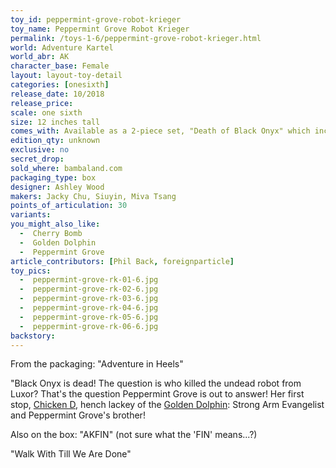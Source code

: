 ```yaml
---
toy_id: peppermint-grove-robot-krieger
toy_name: Peppermint Grove Robot Krieger
permalink: /toys-1-6/peppermint-grove-robot-krieger.html
world: Adventure Kartel
world_abr: AK
character_base: Female
layout: layout-toy-detail
categories: [onesixth]
release_date: 10/2018
release_price: 
scale: one sixth
size: 12 inches tall
comes_with: Available as a 2-piece set, "Death of Black Onyx" which includes a large robot skull
edition_qty: unknown
exclusive: no
secret_drop:
sold_where: bambaland.com
packaging_type: box
designer: Ashley Wood
makers: Jacky Chu, Siuyin, Miva Tsang
points_of_articulation: 30
variants: 
you_might_also_like:
  -  Cherry Bomb
  -  Golden Dolphin
  -  Peppermint Grove   
article_contributors: [Phil Back, foreignparticle]
toy_pics:
  -  peppermint-grove-rk-01-6.jpg
  -  peppermint-grove-rk-02-6.jpg 
  -  peppermint-grove-rk-03-6.jpg
  -  peppermint-grove-rk-04-6.jpg
  -  peppermint-grove-rk-05-6.jpg 
  -  peppermint-grove-rk-06-6.jpg   
backstory:
---
```

From the packaging: "Adventure in Heels"

"Black Onyx is dead! The question is who killed the undead robot from Luxor? That's the question Peppermint Grove is out to answer! Her first stop, <a href="/toys-1-6/chicken-d/">Chicken D</a>, hench lackey of the <a href="/toys-1-6/golden-dolphin/">Golden Dolphin</a>: Strong Arm Evangelist and Peppermint Grove's brother!

Also on the box: "AKFIN" (not sure what the 'FIN' means...?)

"Walk With Till We Are Done"